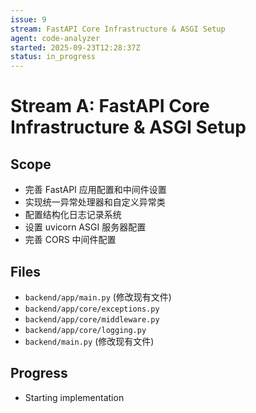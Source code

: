 ```yaml
---
issue: 9
stream: FastAPI Core Infrastructure & ASGI Setup
agent: code-analyzer
started: 2025-09-23T12:28:37Z
status: in_progress
---
```


# Stream A: FastAPI Core Infrastructure & ASGI Setup

## Scope
- 完善 FastAPI 应用配置和中间件设置
- 实现统一异常处理器和自定义异常类
- 配置结构化日志记录系统
- 设置 uvicorn ASGI 服务器配置
- 完善 CORS 中间件配置

## Files
- `backend/app/main.py` (修改现有文件)
- `backend/app/core/exceptions.py`
- `backend/app/core/middleware.py`
- `backend/app/core/logging.py`
- `backend/main.py` (修改现有文件)

## Progress
- Starting implementation
